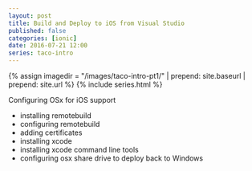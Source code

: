 ```yaml
---
layout: post
title: Build and Deploy to iOS from Visual Studio
published: false
categories: [ionic]
date: 2016-07-21 12:00
series: taco-intro
---
```

{% assign imagedir = "/images/taco-intro-pt1/" | prepend: site.baseurl | prepend: site.url %}
{% include series.html %}

Configuring OSx for iOS support

* installing remotebuild
* configuring remotebuild
* adding certificates
* installing xcode
* installing xcode command line tools
* configuring osx share drive to deploy back to Windows